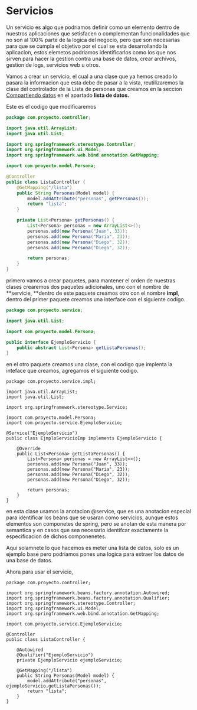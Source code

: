 # Servicios

Un servicio es algo que podriamos definir como un elemento dentro de nuestros aplicaciones que setisfacen o complementan funcionalidades que no son al 100% parte de la logica del negocio, pero que son necesarias para que se cumpla el objetivo por el cual se esta desarrollando la aplicacion, estos elemetos podriamos identificarlos como los que nos sirven para hacer la gestion contra una base de datos, crear archivos, gestion de logs, servicios web u otros.

Vamos a crear un servicio, el cual a una clase que ya hemos creado lo pasara la informacion que esta debe de pasar a la vista, reutilizaremos la clase del controlador de la Lista de personas que creamos en la seccion [Compartiendo datos](/compartiendo-datos.md) en el apartado **lista de datos.**

Este es el codigo que modificaremos

```java
package com.proyecto.controller;

import java.util.ArrayList;
import java.util.List;

import org.springframework.stereotype.Controller;
import org.springframework.ui.Model;
import org.springframework.web.bind.annotation.GetMapping;

import com.proyecto.model.Persona;

@Controller
public class ListaController {
    @GetMapping("/lista")
    public String Personas(Model model) {
        model.addAttribute("personas", getPersonas());
        return "lista";
    }

    private List<Persona> getPersonas() {
        List<Persona> personas = new ArrayList<>();
        personas.add(new Persona("Juan", 33));
        personas.add(new Persona("Maria", 23));
        personas.add(new Persona("Diego", 32));
        personas.add(new Persona("Diego", 32));

        return personas;
    }
}
```

primero vamos a crear paquetes, para mantener el orden de nuestras clases crearemos dos paquetes adicionales, uno con el nombre de **servicie, **dentro de este paquete creamos otro con el nombre **impl**, dentro del primer paquete creamos una interface con el siguiente codigo.

```java
package com.proyecto.service;

import java.util.List;

import com.proyecto.model.Persona;

public interface EjemploServicio {
	public abstract List<Persona> getListaPersonas();
}
```

en el otro paquete creamos una clase, con el codigo que implenta la inteface que creamos,  agregamos el siguiente codigo.

```
package com.proyecto.service.impl;

import java.util.ArrayList;
import java.util.List;

import org.springframework.stereotype.Service;

import com.proyecto.model.Persona;
import com.proyecto.service.EjemploServicio;

@Service("EjemploServicio")
public class EjmploServicioImp implements EjemploServicio {

	@Override
	public List<Persona> getListaPersonas() {
		List<Persona> personas = new ArrayList<>();
		personas.add(new Persona("Juan", 33));
		personas.add(new Persona("Maria", 23));
		personas.add(new Persona("Diego", 32));
		personas.add(new Persona("Diego", 32));

		return personas;
	}
}
```

en esta clase usamos la anotacion @service, que es una anotacion especial para identificar los beans que se usaran como servicios, aunque estos elementos son componetes de spring, pero se anotan de esta manera por semantica y en casos que sea necesario identifcar exactamente la especificacion de dichos componenetes.

Aqui solamnete lo que hacemos es meter una lista de datos, solo es un ejemplo base pero podriamos pones una logica para extraer los datos de una base de datos.

Ahora para usar el servicio, 

```
package com.proyecto.controller;

import org.springframework.beans.factory.annotation.Autowired;
import org.springframework.beans.factory.annotation.Qualifier;
import org.springframework.stereotype.Controller;
import org.springframework.ui.Model;
import org.springframework.web.bind.annotation.GetMapping;

import com.proyecto.service.EjemploServicio;

@Controller
public class ListaController {
	
	@Autowired
	@Qualifier("EjemploServicio")
	private EjemploServicio ejemploServicio;
		
	@GetMapping("/lista")
	public String Personas(Model model) {
		model.addAttribute("personas", ejemploServicio.getListaPersonas());
		return "lista";
	}	
}
```



